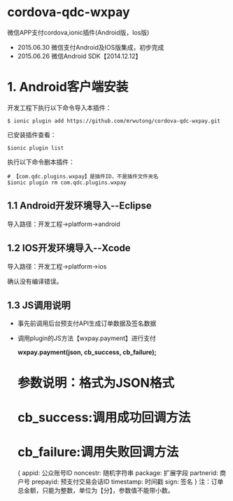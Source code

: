 # cordova-qdc-wxpay
微信APP支付cordova,ionic插件(Android版，Ios版)

* 2015.06.30 微信支付Android及IOS版集成，初步完成
* 2015.06.26 微信Android SDK【2014.12.12】

# 1. Android客户端安装
开发工程下执行以下命令导入本插件：

	$ ionic plugin add https://github.com/mrwutong/cordova-qdc-wxpay.git

已安装插件查看：

	$ionic plugin list


执行以下命令删本插件：

	# 【com.qdc.plugins.wxpay】是插件ID，不是插件文件夹名
	$ionic plugin rm com.qdc.plugins.wxpay

## 1.1 Android开发环境导入--Eclipse
导入路径：开发工程->platform->android

## 1.2 IOS开发环境导入--Xcode
导入路径：开发工程->platform->ios

确认没有编译错误。

## 1.3 JS调用说明

* 事先前调用后台预支付API生成订单数据及签名数据
* 调用plugin的JS方法【wxpay.payment】进行支付

	**wxpay.payment(json, cb_success, cb_failure);**
	# 参数说明：格式为JSON格式
	# cb_success:调用成功回调方法
	# cb_failure:调用失败回调方法
	{
	appid: 公众账号ID
	noncestr: 随机字符串
	package: 扩展字段
	partnerid: 商户号
	prepayid: 预支付交易会话ID
	timestamp: 时间戳
	sign: 签名
	}
	注：订单总金额，只能为整数，单位为【分】，参数值不能带小数。


